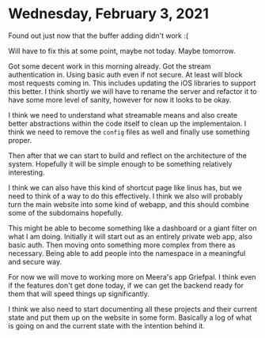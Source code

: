 # Wednesday, February 3, 2021

Found out just now that the buffer adding didn't work :(

Will have to fix this at some point, maybe not today. Maybe tomorrow.

Got some decent work in this morning already. Got the stream authentication in.
Using basic auth even if not secure. At least will block most requests coming in.
This includes updating the iOS libraries to support this better. I think
shortly we will have to rename the server and refactor it to have some 
more level of sanity, however for now it looks to be okay.

I think we need to understand what streamable means and also create better
abstractions within the code itself to clean up the implementaion. I think
we need to remove the `config` files as well and finally use something proper.

Then after that we can start to build and reflect on the architecture of the system.
Hopefully it will be simple enough to be something relatively interesting.

I think we can also have this kind of shortcut page like linus has, but we
need to think of a way to do this effectively. I think we also will probably
turn the main website into some kind of webapp, and this should combine
some of the subdomains hopefully. 

This might be able to become something like a dashboard or a giant filter
on what I am doing. Initially it will start out as an entirely private web
app, also basic auth. Then moving onto something more complex from there
as necessary. Being able to add people into the namespace in a meaningful
and secure way.

For now we will move to working more on Meera's app Griefpal. I think
even if the features don't get done today, if we can get the backend
ready for them that will speed things up significantly. 

I think we also need to start documenting all these projects and their
current state and put them up on the website in some form. Basically
a log of what is going on and the current state with the intention
behind it.